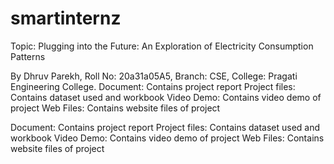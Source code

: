 # smartinternz
Topic: Plugging into the Future: An Exploration of Electricity Consumption Patterns

By Dhruv Parekh,
Roll No: 20a31a05A5, 
Branch: CSE, 
College: Pragati Engineering College.
Document: Contains project report Project files: Contains dataset used and workbook Video Demo: Contains video demo of project Web Files: Contains website files of project

Document: Contains project report Project files: Contains dataset used and workbook Video Demo: Contains video demo of project Web Files: Contains website files of project

